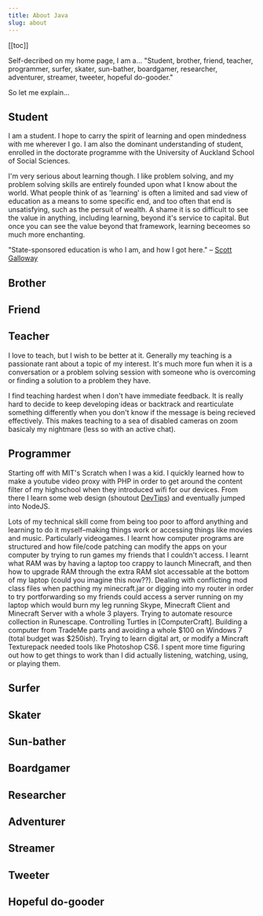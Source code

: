 ```yaml
---
title: About Java
slug: about
---
```


[[toc]]

Self-decribed on my home page, I am a...
"Student, brother, friend, teacher, programmer, surfer, skater, sun-bather, boardgamer, researcher, adventurer, streamer, tweeter, hopeful do-gooder."

So let me explain...

## Student
I am a student. I hope to carry the spirit of learning and open mindedness with me wherever I go. I am also the dominant understanding of student, enrolled in the doctorate programme with the University of Auckland School of Social Sciences.

I'm very serious about learning though. I like problem solving, and my problem solving skills are entirely founded upon what I know about the world. What people think of as 'learning' is often a limited and sad view of education as a means to some specific end, and too often that end is unsatisfying, such as the persuit of wealth. A shame it is so difficult to see the value in anything, including learning, beyond it's service to capital. But once you can see the value beyond that framework, learning beceomes so much more enchanting.

"State-sponsored education is who I am, and how I got here." – [Scott Galloway](https://www.profgalloway.com/how-i-got-here/)

## Brother
## Friend
## Teacher
I love to teach, but I wish to be better at it. Generally my teaching is a passionate rant about a topic of my interest. It's much more fun when it is a conversation or a problem solving session with someone who is overcoming or finding a solution to a problem they have.

I find teaching hardest when I don't have immediate feedback. It is really hard to decide to keep developing ideas or backtrack and rearticulate something differently when you don't know if the message is being recieved effectively. This makes teaching to a sea of disabled cameras on zoom basicaly my nightmare (less so with an active chat).

## Programmer
Starting off with MIT's Scratch when I was a kid. I quickly learned how to make a youtube video proxy with PHP in order to get around the content filter of my highschool when they introduced wifi for our devices. From there I learn some web design (shoutout [DevTips](https://www.youtube.com/watch?v=sJhhLvW-Xvg&list=PLqGj3iMvMa4KeBN2krBtcO3U90_7SOl-A)) and eventually jumped into NodeJS.

Lots of my technical skill come from being too poor to afford anything and learning to do it myself–making things work or accessing things like movies and music. Particularly videogames. I learnt how computer programs are structured and how file/code patching can modify the apps on your computer by trying to run games my friends that I couldn't access. I learnt what RAM was by having a laptop too crappy to launch Minecraft, and then how to upgrade RAM through the extra RAM slot accessable at the bottom of my laptop (could you imagine this now??). Dealing with conflicting mod class files when pacthing my minecraft.jar or digging into my router in order to try portforwarding so my friends could access a server running on my laptop which would burn my leg running Skype, Minecraft Client and Minecraft Server with a whole 3 players. Trying to automate resource collection in Runescape. Controlling Turtles in [ComputerCraft]. Building a computer from TradeMe parts and avoiding a whole $100 on Windows 7 (total budget was $250ish). Trying to learn digital art, or modify a Mincraft Texturepack needed tools like Photoshop CS6. I spent more time figuring out how to get things to work than I did actually listening, watching, using, or playing them.

## Surfer
## Skater
## Sun-bather
## Boardgamer
## Researcher
## Adventurer
## Streamer
## Tweeter
## Hopeful do-gooder